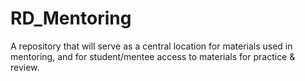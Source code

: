 # RD_Mentoring
A repository that will serve as a central location for materials used in mentoring, and for student/mentee access to materials for practice &amp; review.

